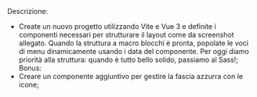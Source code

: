 Descrizione:
- Create un nuovo progetto utilizzando Vite e Vue 3 e definite i componenti necessari per strutturare il layout come da screenshot allegato.
Quando la struttura a macro blocchi è pronta, popolate le voci di menu dinamicamente usando i data del componente.
Per oggi diamo priorità alla struttura: quando è tutto bello solido, passiamo al Sass!;
Bonus:
- Creare un componente aggiuntivo per gestire la fascia azzurra con le icone;

